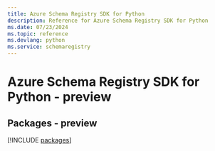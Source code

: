 ```yaml
---
title: Azure Schema Registry SDK for Python
description: Reference for Azure Schema Registry SDK for Python
ms.date: 07/23/2024
ms.topic: reference
ms.devlang: python
ms.service: schemaregistry
---
```

# Azure Schema Registry SDK for Python - preview
## Packages - preview
[!INCLUDE [packages](schema-registry-index.md)]
